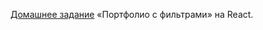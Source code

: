 [Домашнее задание](https://github.com/netology-code/ra16-homeworks/tree/master/events-state/filter) «Портфолио с фильтрами» на React.
